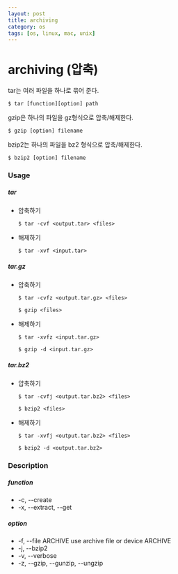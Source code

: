 ```yaml
---
layout: post
title: archiving
category: os
tags: [os, linux, mac, unix]
---
```




# archiving (압축)

tar는 여러 파일을 하나로 묶어 준다.

`$ tar [function][option] path`

gzip은 하나의 파일을 gz형식으로 압축/해제한다.

`$ gzip [option] filename`

bzip2는 하나의 파일을 bz2 형식으로 압축/해제한다.

`$ bzip2 [option] filename`

### Usage

##### tar

- 압축하기

  `$ tar -cvf <output.tar> <files>`

- 해제하기

  `$ tar -xvf <input.tar>`

##### tar.gz

- 압축하기

  `$ tar -cvfz <output.tar.gz> <files>`

  `$ gzip <files>`

- 해제하기

  `$ tar -xvfz <input.tar.gz>`

  `$ gzip -d <input.tar.gz>`

##### tar.bz2

- 압축하기

  `$ tar -cvfj <output.tar.bz2> <files>`

  `$ bzip2 <files>`

- 해제하기

  `$ tar -xvfj <output.tar.bz2> <files>`

  `$ bzip2 -d <output.tar.bz2>`

### Description

##### function

- -c, --create
- -x, --extract, --get

##### option

- -f, --file ARCHIVE
  use archive file or device ARCHIVE
- -j, --bzip2
- -v, --verbose
- -z, --gzip, --gunzip, --ungzip


